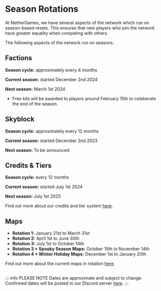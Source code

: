 # Season Rotations

At NetherGames, we have several aspects of the network which run on season-based resets. This ensures that new players who join the network have greater equality when competing with others.

The following aspects of the network run on seasons.

## Factions

**Season cycle:** approximately every 4 months

**Current season:** started December 2nd 2024

**Next season:** March 1st 2024
* Free kits will be awarded to players around February 15th to celeberate the end of the season.

## Skyblock

**Season cycle:** approximately every 12 months

**Current season:** started December 2nd 2023

**Next season:** To be announced

## Credits & Tiers

**Season cycle:** every 12 months

**Current season:** started July 1st 2024

**Next season:** July 1st 2025

Find out more about our credits and tier system [here](https://ngmc.co/tiers).

## Maps

* **Rotation 1:** January 21st to March 31st 
* **Rotation 2:** April 1st to June 30th
* **Rotation 3:** July 1st to October 14th
* **Rotation 3 + Spooky Season Maps:** October 15th to November 14th
* **Rotation 4 + Winter Holiday Maps:** December 1st to January 20th

Find out more about the current maps in rotation [here](https://ngmc.co/maps).

##

::: info PLEASE NOTE
Dates are approximate and subject to change. Confirmed dates will be posted in our Discord server [here](https://ngmc.co/discord).
:::

